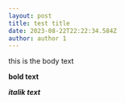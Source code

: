 ```yaml
---
layout: post
title: test title
date: 2023-08-22T22:22:34.584Z
author: author 1
---
```

this is the body text

**bold text**

***italik text***